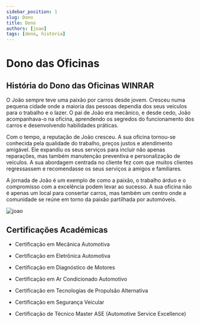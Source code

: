 ```yaml
---
sidebar_position: 1
slug: Dono
title: Dono
authors: [joao]
tags: [dono, história]
---
```


# Dono das Oficinas

## História do Dono das Oficinas WINRAR

O João sempre teve uma paixão por carros desde jovem. Cresceu numa pequena cidade onde a maioria das pessoas dependia dos seus veículos para o trabalho e o lazer. O pai de João era mecânico, e desde cedo, João acompanhava-o na oficina, aprendendo os segredos do funcionamento dos carros e desenvolvendo habilidades práticas.

Com o tempo, a reputação de João cresceu. A sua oficina tornou-se conhecida pela qualidade do trabalho, preços justos e atendimento amigável. Ele expandiu os seus serviços para incluir não apenas reparações, mas também manutenção preventiva e personalização de veículos. A sua abordagem centrada no cliente fez com que muitos clientes regressassem e recomendasse os seus serviços a amigos e familiares.

A jornada de João é um exemplo de como a paixão, o trabalho árduo e o compromisso com a excelência podem levar ao sucesso. A sua oficina não é apenas um local para consertar carros, mas também um centro onde a comunidade se reúne em torno da paixão partilhada por automóveis.

![joao](https://cdn.discordapp.com/attachments/1049372613945851975/1189277678335963136/image.png?ex=659d9426&is=658b1f26&hm=badb5c2226f3ae42e3eae6e6cff0bee3894d8125e2b4e40e412df52251aa3729&)

## Certificações Académicas

+ Certificação em Mecânica Automotiva

+ Certificação em Eletrônica Automotiva

+ Certificação em Diagnóstico de Motores

+ Certificação em Ar Condicionado Automotivo

+ Certificação em Tecnologias de Propulsão Alternativa

+ Certificação em Segurança Veicular

+ Certificação de Técnico Master ASE (Automotive Service Excellence)